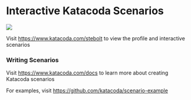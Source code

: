 # Interactive Katacoda Scenarios

[![](http://shields.katacoda.com/katacoda/stebolt/count.svg)](https://www.katacoda.com/stebolt "Get your profile on Katacoda.com")

Visit https://www.katacoda.com/stebolt to view the profile and interactive scenarios

### Writing Scenarios
Visit https://www.katacoda.com/docs to learn more about creating Katacoda scenarios

For examples, visit https://github.com/katacoda/scenario-example
